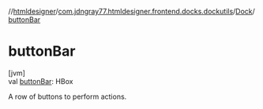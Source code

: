 //[htmldesigner](../../../index.md)/[com.jdngray77.htmldesigner.frontend.docks.dockutils](../index.md)/[Dock](index.md)/[buttonBar](button-bar.md)

# buttonBar

[jvm]\
val [buttonBar](button-bar.md): HBox

A row of buttons to perform actions.
